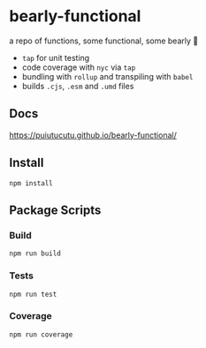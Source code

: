 # bearly-functional

a repo of functions, some functional, some bearly 🐻

- `tap` for unit testing
- code coverage with `nyc` via `tap`
- bundling with `rollup` and transpiling with `babel`
- builds `.cjs`, `.esm` and `.umd` files

## Docs

https://puiutucutu.github.io/bearly-functional/

## Install

```
npm install
```

## Package Scripts

### Build

```
npm run build
```

### Tests

```
npm run test
```

### Coverage

```
npm run coverage
```
